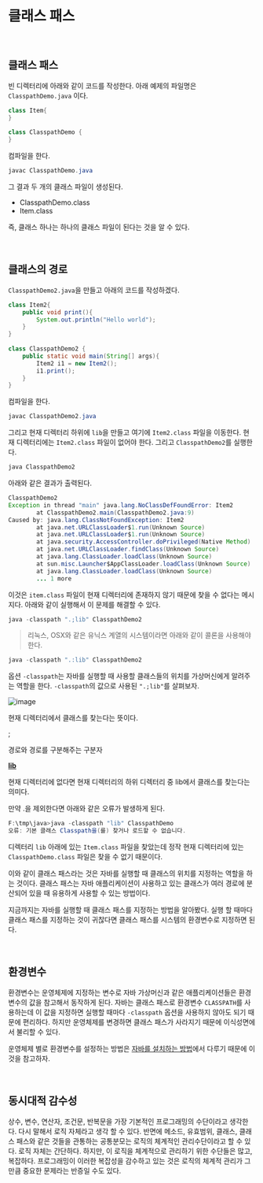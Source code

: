 # 클래스 패스

</br>

## 클래스 패스

빈 디렉터리에 아래와 같이 코드를 작성한다. 아래 예제의 파일명은 `ClasspathDemo.java` 이다. 

``` java
class Item{
}
 
class ClasspathDemo {
}
```

컴파일을 한다.

``` java
javac ClasspathDemo.java
```

그 결과 두 개의 클래스 파일이 생성된다.

- ClasspathDemo.class
- Item.class

즉, 클래스 하나는 하나의 클래스 파일이 된다는 것을 알 수 있다.

</br>

## 클래스의 경로

`ClasspathDemo2.java`을 만들고 아래의 코드를 작성하겠다.

``` java
class Item2{
    public void print(){
        System.out.println("Hello world");  
    }
}
 
class ClasspathDemo2 {
    public static void main(String[] args){
        Item2 i1 = new Item2();
        i1.print();
    }
}
```

컴파일을 한다.

``` java
javac ClasspathDemo2.java
```

그리고 현재 디렉터리 하위에 `lib`을 만들고 여기에 `Item2.class` 파일을 이동한다. 현재 디렉터리에는 `Item2.class` 파일이 없어야 한다. 그리고 `ClasspathDemo2`를 실행한다.

``` java
java ClasspathDemo2
```

아래와 같은 결과가 출력된다.

``` java
ClasspathDemo2
Exception in thread "main" java.lang.NoClassDefFoundError: Item2
        at ClasspathDemo2.main(ClasspathDemo2.java:9)
Caused by: java.lang.ClassNotFoundException: Item2
        at java.net.URLClassLoader$1.run(Unknown Source)
        at java.net.URLClassLoader$1.run(Unknown Source)
        at java.security.AccessController.doPrivileged(Native Method)
        at java.net.URLClassLoader.findClass(Unknown Source)
        at java.lang.ClassLoader.loadClass(Unknown Source)
        at sun.misc.Launcher$AppClassLoader.loadClass(Unknown Source)
        at java.lang.ClassLoader.loadClass(Unknown Source)
        ... 1 more
```

이것은 `item.class` 파일이 현재 디렉터리에 존재하지 않기 때문에 찾을 수 없다는 메시지다. 아래와 같이 실행해서 이 문제를 해결할 수 있다.

``` java
java -classpath ".;lib" ClasspathDemo2
```

> 리눅스, OSX와 같은 유닉스 계열의 시스템이라면 아래와 같이 콜론을 사용해야 한다.

``` java
java -classpath ".:lib" ClasspathDemo2
```

옵션 `-classpath`는 자바를 실행할 때 사용할 클래스들의 위치를 가상머신에게 알려주는 역할을 한다. `-classpath`의 값으로 사용된 `".;lib"`를 살펴보자.

![image](https://s3.ap-northeast-2.amazonaws.com/opentutorials-user-file/module/516/1902.gif)

현재 디렉터리에서 클래스를 찾는다는 뜻이다.

;

경로와 경로를 구분해주는 구분자

<u>**lib**</u>

현재 디렉터리에 없다면 현재 디렉터리의 하위 디렉터리 중 lib에서 클래스를 찾는다는 의미다.

만약 .을 제외한다면 아래와 같은 오류가 발생하게 된다.

``` java
F:\tmp\java>java -classpath "lib" ClasspathDemo
오류: 기본 클래스 Classpath을(를) 찾거나 로드할 수 없습니다.
```

디렉터리 `lib` 아래에 있는 `Item.class` 파일을 찾았는데 정작 현재 디렉터리에 있는 `ClasspathDemo.class` 파일은 찾을 수 없기 때문이다.

이와 같이  클래스 패스라는 것은 자바를 실행할 때 클래스의 위치를 지정하는 역할을 하는 것이다. 클래스 패스는 자바 애플리케이션이 사용하고 있는 클래스가 여러 경로에 분산되어 있을 때 유용하게 사용할 수 있는 방법이다.

지금까지는 자바를 실행할 때 클래스 패스를 지정하는 방법을 알아봤다. 실행 할 때마다 클래스 패스를 지정하는 것이 귀찮다면 클래스 패스를 시스템의 환경변수로 지정하면 된다.

</br>

## 환경변수

환경변수는 운영체제에 지정하는 변수로 자바 가상머신과 같은 애플리케이션들은 환경변수의 값을 참고해서 동작하게 된다. 자바는 클래스 패스로 환경변수 `CLASSPATH`를 사용하는데 이 값을 지정하면 실행할 때마다 `-classpath` 옵션을 사용하지 않아도 되기 때문에 편리하다. 하지만 운영체제를 변경하면 클래스 패스가 사라지기 때문에 이식성면에서 불리할 수 있다.

운영체제 별로 환경변수를 설정하는 방법은 [자바를 설치하는 방법](https://opentutorials.org/module/516/5245)에서 다루기 때문에 이것을 참고하자.

</br>

## 동시대적 감수성

상수, 변수, 연산자, 조건문, 반복문을 가장 기본적인 프로그래밍의 수단이라고 생각한다. 다시 말해서 로직 자체라고 생각 할 수 있다. 반면에 메소드, 유효범위, 클래스, 클래스 패스와 같은 것들을 관통하는 공통분모는 로직의 체계적인 관리수단이라고 할 수 있다. 로직 자체는 간단하다. 하지만, 이 로직을 체계적으로 관리하기 위한 수단들은 많고, 복잡하다. 프로그래밍이 이러한 복잡성을 감수하고 있는 것은 로직의 체계적 관리가 그만큼 중요한 문제라는 반증일 수도 있다.